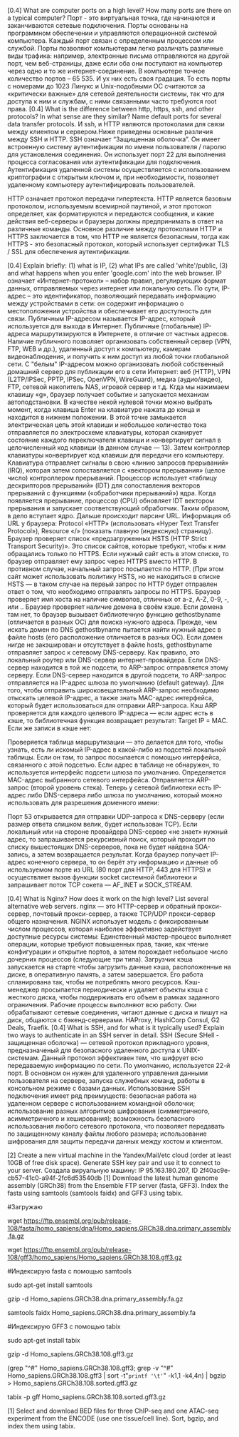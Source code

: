 [0.4] What are computer ports on a high level? How many ports are there on a typical computer? 
Порт - это виртуальная точка, где начинаются и заканчиваются сетевые подключения. Порты основаны на программном обеспечении и управляются операционной системой компьютера. Каждый порт связан с определенным процессом или службой. Порты позволяют компьютерам легко различать различные виды трафика: например, электронные письма отправляются на другой порт, чем веб-страницы, даже если оба они поступают на компьютер через одно и то же интернет-соединение. В компьютере точное количество портов – 65 535. И ух них есть своя градация. То есть порты с номерами до 1023 Линукс и Unix-подобными ОС считаются за «критически важные» для сетевой деятельности системы, так что для доступа к ним и службам, с ними связанными часто требуются root права.
[0.4] What is the difference between http, https, ssh, and other protocols? In what sense are they similar? Name default ports for several data transfer protocols. 
И ssh, и HTTP являются протоколами для связи между клиентом и сервером.Ниже приведены основные различия между SSH и HTTP.
SSH означает “Защищенная оболочка”. Он имеет встроенную систему аутентификации по имени пользователя / паролю для установления соединения. Он использует порт 22 для выполнения процесса согласования или аутентификации для подключения. Аутентификация удаленной системы осуществляется с использованием криптографии с открытым ключом и, при необходимости, позволяет удаленному компьютеру аутентифицировать пользователей.

HTTP означает протокол передачи гипертекста. HTTP является базовым протоколом, используемым всемирной паутиной, и этот протокол определяет, как форматируются и передаются сообщения, и какие действия веб-серверы и браузеры должны предпринимать в ответ на различные команды. Основное различие между протоколами HTTP и HTTPS заключается в том, что HTTP не является безопасным, тогда как HTTPS - это безопасный протокол, который использует сертификат TLS / SSL для обеспечения аутентификации.

[0.4] Explain briefly: (1) what is IP, (2) what IPs are called 'white'/public, (3) and what happens when you enter 'google.com' into the web browser.
IP означает «Интернет-протокол» – набор правил, регулирующих формат данных, отправляемых через интернет или локальную сеть. По сути, IP-адрес – это идентификатор, позволяющий передавать информацию между устройствами в сети: он содержит информацию о местоположении устройства и обеспечивает его доступность для связи.
Публичным IP-адресом называется IP-адрес, который используется для выхода в Интернет. Публичные (глобальные) IP-адреса маршрутизируются в Интернете, в отличие от частных адресов. Наличие публичного позволяет организовать собственный сервер (VPN, FTP, WEB и др.), удаленный доступ к компьютеру, камерам видеонаблюдения, и получить к ним доступ из любой точки глобальной сети. С "белым" IP-адресом можно организовать любой собственный домашний сервер для публикации его в сети Интернет: веб (HTTP), VPN (L2TP/IPSec, PPTP, IPSec, OpenVPN, WireGuard), медиа (аудио/видео), FTP, сетевой накопитель NAS, игровой сервер и т.д.
Кгда мы нажимаем клавишу «g», браузер получает событие и запускается механизм автоподстановки. В качестве некой нулевой точки можно выбрать момент, когда клавиша Enter на клавиатуре нажата до конца и находится в нижнем положении. В этой точке замыкается электрическая цепь этой клавиши и небольшое количество тока отправляется по электросхеме клавиатуры, которая сканирует состояние каждого переключателя клавиши и конвертирует сигнал в целочисленный код клавиши (в данном случае — 13). Затем контроллер клавиатуры конвертирует код клавиши для передачи его компьютеру. Клавиатура отправляет сигналы в свою «линию запросов прерываний» (IRQ), которая затем сопоставляется с «вектором прерывания» (целое число) контроллером прерываний. Процессор использует «таблицу дескрипторов прерываний» (IDT) для сопоставления векторов прерываний с функциями («обработчики прерываний») ядра. Когда появляется прерывание, процессор (CPU) обновляет IDT вектором прерывания и запускает соответствующий обработчик. Таким образом, в дело вступает ядро. Дальше происходит парсинг URL. Информация об URL у браузера: Protocol «HTTP» (использовать «Hyper Text Transfer Protocol»), Resource «/» (показать главную (индексную) страницу). Браузер проверяет список «предзагруженных HSTS (HTTP Strict Transport Security)». Это список сайтов, которые требуют, чтобы к ним обращались только по HTTPS. Если нужный сайт есть в этом списке, то браузер отправляет ему запрос через HTTPS вместо HTTP. В противном случае, начальный запрос посылается по HTTP. (При этом сайт может использовать политику HSTS, но не находиться в списке HSTS — в таком случае на первый запрос по HTTP будет отправлен ответ о том, что необходимо отправлять запросы по HTTPS. Браузер проверяет имя хоста на наличие символов, отличных от a-z, A-Z, 0-9, -, или .. Браузер проверяет наличие домена в своём кэше. Если домена там нет, то браузер вызывает библиотечную функцию gethostbyname (отличается в разных ОС) для поиска нужного адреса. Прежде, чем искать домен по DNS gethostbyname пытается найти нужный адрес в файле hosts (его расположение отличается в разных ОС). Если домен нигде не закэширован и отсутствует в файле hosts, gethostbyname отправляет запрос к сетевому DNS-серверу. Как правило, это локальный роутер или DNS-сервер интернет-провайдера. Если DNS-сервер находится в той же подсети, то ARP-запрос отправляется этому серверу. Если DNS-сервер находится в другой подсети, то ARP-запрос отправляется на IP-адрес шлюза по умолчанию (default gateway). Для того, чтобы отправить широковещательный ARP-запрос необходимо отыскать целевой IP-адрес, а также знать MAC-адрес интерфейса, который будет использоваться для отправки ARP-запроса. Кэш ARP проверяется для каждого целевого IP-адреса — если адрес есть в кэше, то библиотечная функция возвращает результат: Target IP = MAC.
Если же записи в кэше нет:

Проверяется таблица маршрутизации — это делается для того, чтобы узнать, есть ли искомый IP-адрес в какой-либо из подсетей локальной таблицы. Если он там, то запрос посылается с помощью интерфейса, связанного с этой подсетью. Если адрес в таблице не обнаружен, то используется интерфейс подсети шлюза по умолчанию. Определяется MAC-адрес выбранного сетевого интерфейса. Отправляется ARP-запрос (второй уровень стека). Теперь у сетевой библиотеки есть IP-адрес либо DNS-сервера либо шлюза по умолчанию, который можно использовать для разрешения доменного имени:

Порт 53 открывается для отправки UDP-запроса к DNS-серверу (если размер ответа слишком велик, будет использован TCP). Если локальный или на стороне провайдера DNS-сервер «не знает» нужный адрес, то запрашивается рекурсивный поиск, который проходит по списку вышестоящих DNS-серверов, пока не будет найдена SOA-запись, а затем возвращается результат. Когда браузер получает IP-адрес конечного сервера, то он берёт эту информацию и данные об используемом порте из URL (80 порт для HTTP, 443 для HTTPS) и осуществляет вызов функции socket системной библиотеки и запрашивает поток TCP сокета — AF_INET и SOCK_STREAM.

[0.4] What is Nginx? How does it work on the high level? List several alternative web servers. 
nginx — это HTTP-сервер и обратный прокси-сервер, почтовый прокси-сервер, а также TCP/UDP прокси-сервер общего назначения. NGINX использует модель с фиксированным числом процессов, которая наиболее эффективно задействует доступные ресурсы системы: Единственный мастер-процесс выполняет операции, которые требуют повышенных прав, такие, как чтение конфигурации и открытие портов, а затем порождает небольшое число дочерних процессов (следующие три типа). Загрузчик кэша запускается на старте чтобы загрузить данные кэша, расположенные на диске, в оперативную память, а затем завершается. Его работа спланирована так, чтобы не потреблять много ресурсов. Кэш-менеджер просыпается периодически и удаляет объекты кэша с жесткого диска, чтобы поддерживать его объем в рамках заданного ограничения. Рабочие процессы выполняют всю работу. Они обрабатывают сетевые соединения, читают данные с диска и пишут на диск, общаются с бэкенд-серверами. HAProxy, HashiCorp Consul, G2 Deals, Traefik.
[0.4] What is SSH, and for what is it typically used? Explain two ways to authenticate in an SSH server in detail. 
SSH (Secure SHell - защищенная оболочка) — сетевой протокол прикладного уровня, предназначеный для безопасного удаленного доступа к UNIX-системам. Данный протокол эффективен тем, что шифрует всю передаваемую информацию по сети. По умолчанию, используется 22-й порт. В основном он нужен для удаленного управления данными пользователя на сервере, запуска служебных команд, работы в консольном режиме с базами данных. Использование SSH подключения имеет ряд преимуществ: безопасная работа на удаленном сервере с использованием командной оболочки; использование разных алгоритмов шифрования (симметричного, асимметричного и хеширования); возможность безопасного использования любого сетевого протокола, что позволяет передавать по защищенному каналу файлы любого размера; использование шифрования для защиты передачи данных между хостом и клиентом.

[2] Create a new virtual machine in the Yandex/Mail/etc cloud (order at least 10GB of free disk space). 
Generate SSH key pair and use it to connect to your server. 
Создала вируальную машину: IP 95.163.180.207, ID 2f40ac9e-cb57-41c0-a94f-2fc6d53540db
[1] Download the latest human genome assembly (GRCh38) from the Ensemble FTP server (fasta, GFF3). 
Index the fasta using samtools (samtools faidx) and GFF3 using tabix.

#Загружаю

wget https://ftp.ensembl.org/pub/release-108/fasta/homo_sapiens/dna/Homo_sapiens.GRCh38.dna.primary_assembly.fa.gz

wget https://ftp.ensembl.org/pub/release-108/gff3/homo_sapiens/Homo_sapiens.GRCh38.108.gff3.gz

#Индексирую fasta с помощью samtools

sudo apt-get install samtools

gzip -d Homo_sapiens.GRCh38.dna.primary_assembly.fa.gz

samtools faidx Homo_sapiens.GRCh38.dna.primary_assembly.fa


#Индексирую GFF3 с помощью tabix

sudo apt-get install tabix

gzip -d Homo_sapiens.GRCh38.108.gff3.gz

(grep "^#" Homo_sapiens.GRCh38.108.gff3; grep -v "^#" Homo_sapiens.GRCh38.108.gff3 | sort -t"`printf '\t'`" -k1,1 -k4,4n) | bgzip > Homo_sapiens.GRCh38.108.sorted.gff3.gz

tabix -p gff Homo_sapiens.GRCh38.108.sorted.gff3.gz

[1] Select and download BED files for three ChIP-seq and one ATAC-seq experiment from the ENCODE (use one tissue/cell line). Sort, bgzip, and index them using tabix.
